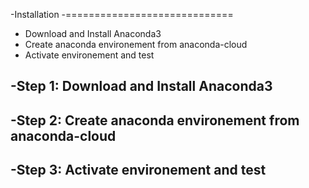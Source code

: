
 -Installation
 -=============================
 
 
 - Download and Install Anaconda3
 - Create anaconda environement from anaconda-cloud
 - Activate environement and test
 
 -Step 1: Download and Install Anaconda3
 ---------------------------------------
 
  
 -Step 2: Create anaconda environement from anaconda-cloud
-----------------------------------------------------------
 

 -Step 3: Activate environement and test
 ---------------------------------------------------------

